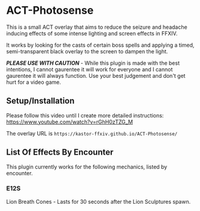 # ACT-Photosense

This is a small ACT overlay that aims to reduce the seizure and headache inducing effects of some intense lighting and screen effects in FFXIV. 

It works by looking for the casts of certain boss spells and applying a timed, semi-transparent black overlay to the screen to dampen the light.

***PLEASE USE WITH CAUTION*** - While this plugin is made with the best intentions, I cannot gaurentee it will work for everyone and I cannot gaurentee it will always function.
Use your best judgement and don't get hurt for a video game.

## Setup/Installation

Please follow this video until I create more detailed instructions: https://www.youtube.com/watch?v=rGhH0zTZG_M

The overlay URL is `https://kastor-ffxiv.github.io/ACT-Photosense/`

## List Of Effects By Encounter

This plugin currently works for the following mechanics, listed by encounter.

### E12S

Lion Breath Cones - Lasts for 30 seconds after the Lion Sculptures spawn.
